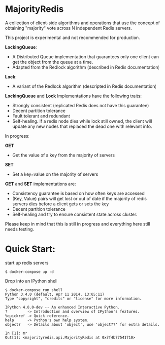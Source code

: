 MajorityRedis
=======

A collection of client-side algorithms and operations that use the
concept of obtaining "majority" vote across N independent Redis servers.

This project is experimental and not recommended for production.


**LockingQueue**:
  - A Distributed Queue implementation that guarantees only one client can
      get the object from the queue at a time.
  - Adapted from the Redlock algorithm (described in Redis documentation)

**Lock**:
  - A variant of the Redlock algorithm (descripted in Redis documentation)


**LockingQueue** and **Lock** Implementations have the following traits:
  - Strongly consistent (replicated Redis does not have this guarantee)
  - Decent partition tolerance
  - Fault tolerant and redundant
  - Self-healing. If a redis node dies while lock still owned, the client
    will update any new nodes that replaced the dead one with relevant info.


In progress:

**GET**
  - Get the value of a key from the majority of servers

**SET**
  - Set a key=value on the majority of servers

**GET** and **SET** implementations are:

  - Consistency guarantee is based on how often keys are accessed
  - (Key, Value) pairs will get lost or out of date if the majority of redis
    servers dies before a client gets or sets the key
  - Decent partition tolerance
  - Self-healing and try to ensure consistent state across cluster.

Please keep in mind that this is still in progress and everything here still
needs testing.


Quick Start:
====

start up redis servers
```
$ docker-compose up -d
```

Drop into an IPython shell
```
$ docker-compose run shell
Python 3.4.0 (default, Apr 11 2014, 13:05:11)
Type "copyright", "credits" or "license" for more information.

IPython 4.0.0-dev -- An enhanced Interactive Python.
?         -> Introduction and overview of IPython's features.
%quickref -> Quick reference.
help      -> Python's own help system.
object?   -> Details about 'object', use 'object??' for extra details.

In [1]: mr
Out[1]: <majorityredis.api.MajorityRedis at 0x7f4b77541710>
```

